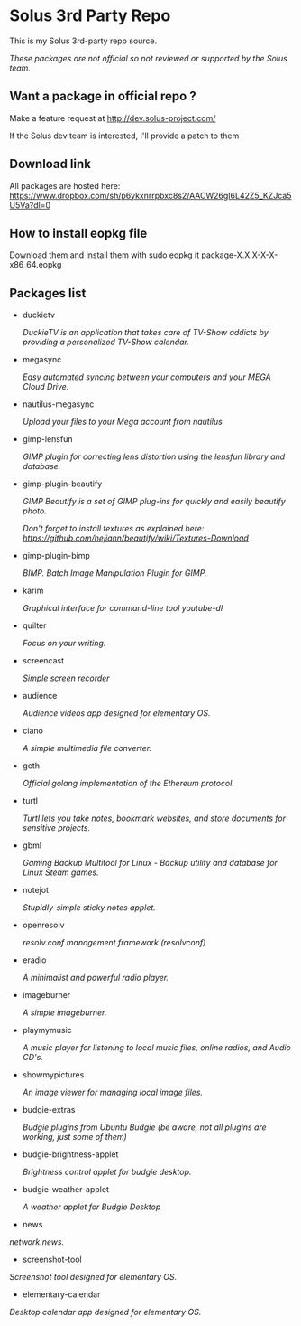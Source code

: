 # Solus 3rd Party Repo

This is my Solus 3rd-party repo source. 

*These packages are not official so not reviewed or supported by the Solus team.*

## Want a package in official repo ?

Make a feature request at <http://dev.solus-project.com/>

If the Solus dev team is interested, I'll provide a patch to them

## Download link

All packages are hosted here: <https://www.dropbox.com/sh/p6ykxnrrpbxc8s2/AACW26gI6L42Z5_KZJca5U5Va?dl=0>

## How to install eopkg file

Download them and install them with sudo eopkg it package-X.X.X-X-X-x86_64.eopkg

## Packages list

- duckietv

  _DuckieTV is an application that takes care of TV-Show addicts by providing a personalized TV-Show calendar._

- megasync

  _Easy automated syncing between your computers and your MEGA Cloud Drive._

- nautilus-megasync

  _Upload your files to your Mega account from nautilus._

- gimp-lensfun

  _GIMP plugin for correcting lens distortion using the lensfun library and database._

- gimp-plugin-beautify

  _GIMP Beautify is a set of GIMP plug-ins for quickly and easily beautify photo._

  *Don't forget to install textures as explained here: <https://github.com/hejiann/beautify/wiki/Textures-Download>*

- gimp-plugin-bimp

  _BIMP. Batch Image Manipulation Plugin for GIMP._

- karim

  _Graphical interface for command-line tool youtube-dl_

- quilter

  _Focus on your writing._

- screencast

  _Simple screen recorder_

- audience

  _Audience videos app designed for elementary OS._

- ciano

  _A simple multimedia file converter._

- geth

  _Official golang implementation of the Ethereum protocol._

- turtl

  _Turtl lets you take notes, bookmark websites, and store documents for sensitive projects._

- gbml

  _Gaming Backup Multitool for Linux - Backup utility and database for Linux Steam games._

- notejot

  _Stupidly-simple sticky notes applet._

- openresolv

  _resolv.conf management framework (resolvconf)_

- eradio

  _A minimalist and powerful radio player._

- imageburner

  _A simple imageburner._

- playmymusic

  _A music player for listening to local music files, online radios, and Audio CD's._

- showmypictures

  _An image viewer for managing local image files._

- budgie-extras

  _Budgie plugins from Ubuntu Budgie (be aware, not all plugins are working, just some of them)_

- budgie-brightness-applet

  _Brightness control applet for budgie desktop._

- budgie-weather-applet

  _A weather applet for Budgie Desktop_

- news

 _network.news._

- screenshot-tool

 _Screenshot tool designed for elementary OS._

- elementary-calendar

 _Desktop calendar app designed for elementary OS._

